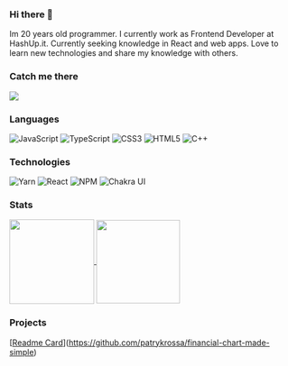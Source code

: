 ### Hi there 👋

<!--
**patrykrossa/patrykrossa** is a ✨ _special_ ✨ repository because its `README.md` (this file) appears on your GitHub profile.

Here are some ideas to get you started:

- 🔭 I’m currently working on ...
- 🌱 I’m currently learning ...
- 👯 I’m looking to collaborate on ...
- 🤔 I’m looking for help with ...
- 💬 Ask me about ...
- 📫 How to reach me: ...
- 😄 Pronouns: ...
- ⚡ Fun fact: ...
-->
Im 20 years old programmer. I currently work as Frontend Developer at HashUp.it. Currently seeking knowledge in React and web apps. Love to learn new technologies and share my knowledge with others.

### Catch me there
<a href="https://www.linkedin.com/in/patrykrossa/"> <img src="https://img.shields.io/badge/linkedin-%230077B5.svg?style=for-the-badge&logo=linkedin&color=3b0f04&logoColor=white"/> </a>

### Languages
![JavaScript](https://img.shields.io/badge/javascript-%23323330.svg?style=flat-square&logo=javascript&color=3b0f04&logoColor=white)
![TypeScript](https://img.shields.io/badge/typescript-%23007ACC.svg?style=flat-square&logo=typescript&color=3b0f04&logoColor=white)
![CSS3](https://img.shields.io/badge/css3-%231572B6.svg?style=flat-square&logo=css3&color=3b0f04&logoColor=white)
![HTML5](https://img.shields.io/badge/html5-%23E34F26.svg?style=flat-square&logo=html5&color=3b0f04&logoColor=white)
![C++](https://img.shields.io/badge/c++-%3670A0.svg?style=flat-square&logo=c%2B%2B&color=3b0f04&logoColor=white)

### Technologies
![Yarn](https://img.shields.io/badge/yarn-%232C8EBB.svg?style=flat-square&logo=yarn&color=3b0f04&logoColor=white)
![React](https://img.shields.io/badge/react-%2320232a.svg?style=flat-square&logo=react&color=3b0f04&logoColor=white)
![NPM](https://img.shields.io/badge/NPM-%23000000.svg?style=flat-square&logo=npm&color=3b0f04&logoColor=white)
![Chakra UI](https://img.shields.io/badge/Chakra_%20UI-%23007ACC.svg?style=flat-square&logo=chakraui&color=3b0f04&logoColor=white)

### Stats
<div>
<a href="https://github.com/patrykrossa/github-readme-stats">
  <img align="center" height="150px" src="https://github-readme-stats.vercel.app/api?username=patrykrossa&count_private=true&layout=compact&theme=omni&hide=stars" />
</a>
 <img align="center" height="148px"   src="https://s9.gifyu.com/images/output-onlinegiftools6c36b02e74d2e6d6.gif" />
</div>

### Projects 
[[Readme Card](https://github.com/patrykrossa/financial-chart-made-simple)](https://github.com/patrykrossa/financial-chart-made-simple)
